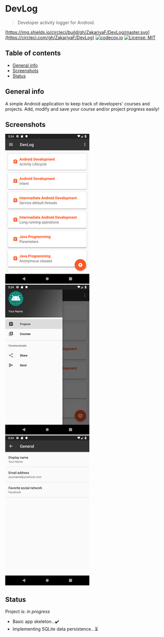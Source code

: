 # DevLog
> Developer activity logger for Android.

[https://img.shields.io/circleci/build/gh/ZakariyaF/DevLog/master.svg](https://circleci.com/gh/ZakariyaF/DevLog)
[![codecov.io](https://codecov.io/github/ZakariyaF/DevLog/branch/master/graph/badge.svg)](https://codecov.io/github/ZakariyaF/DevLog)
[![License: MIT](https://img.shields.io/badge/License-MIT-yellow.svg)](https://opensource.org/licenses/MIT)

## Table of contents
* [General info](#general-info)
* [Screenshots](#screenshots)
* [Status](#status)

## General info
A simple Android application to keep track of developers' courses and projects.
Add, modify and save your course and/or project progress easily!

## Screenshots
![Example screenshot 1](./img/screenshot_1.png)
![Example screenshot 2](./img/screenshot_2.png)
![Example screenshot 3](./img/screenshot_3.png)

## Status
Project is: _in progress_
* Basic app skeleton...:heavy_check_mark:
* Implementing SQLite data persistence...:hourglass_flowing_sand:
